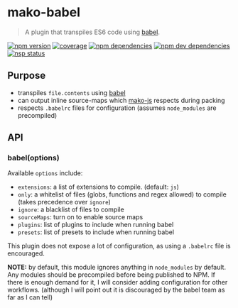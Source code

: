 # mako-babel

> A plugin that transpiles ES6 code using [babel][babel].

[![npm version][npm-badge]][npm]
[![coverage][coveralls-badge]][coveralls]
[![npm dependencies][david-badge]][david]
[![npm dev dependencies][david-dev-badge]][david-dev]
[![nsp status][nsp-badge]][nsp]

## Purpose

 - transpiles `file.contents` using [babel][babel]
 - can output inline source-maps which [mako-js][mako-js] respects during packing
 - respects `.babelrc` files for configuration (assumes `node_modules` are precompiled)

## API

### babel(options)

Available `options` include:
 - `extensions`: a list of extensions to compile. (default: `js`)
 - `only`: a whitelist of files (globs, functions and regex allowed) to compile (takes precedence over `ignore`)
 - `ignore`: a blacklist of files to compile
 - `sourceMaps`: turn on to enable source maps
 - `plugins`: list of plugins to include when running babel
 - `presets`: list of presets to include when running babel

This plugin does not expose a lot of configuration, as using a `.babelrc` file is encouraged.

**NOTE:** by default, this module ignores anything in `node_modules` by default. Any modules should be precompiled
before being published to NPM. If there is enough demand for it, I will consider adding configuration for other
workflows. (although I will point out it is discouraged by the babel team as far as I can tell)


[babel]: http://babeljs.io/
[coveralls-badge]: https://img.shields.io/coveralls/makojs/babel.svg
[coveralls]: https://coveralls.io/github/makojs/babel
[david-badge]: https://img.shields.io/david/makojs/babel.svg
[david-dev-badge]: https://img.shields.io/david/dev/makojs/babel.svg
[david-dev]: https://david-dm.org/makojs/babel#info=devDependencies
[david]: https://david-dm.org/makojs/babel
[mako-js]: ../js
[npm-badge]: https://img.shields.io/npm/v/mako-babel.svg
[npm]: https://www.npmjs.com/package/mako-babel
[nsp-badge]: https://nodesecurity.io/orgs/mako/projects/8069eae6-647f-48f9-b6dc-bd6f224008c4/badge
[nsp]: https://nodesecurity.io/orgs/mako/projects/8069eae6-647f-48f9-b6dc-bd6f224008c4
